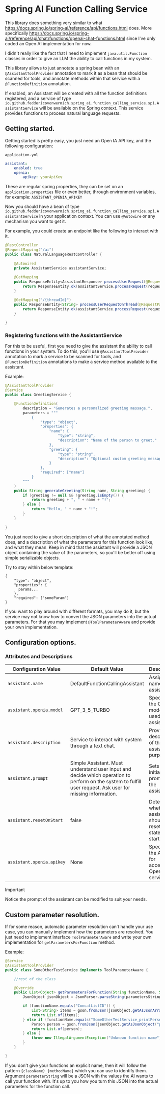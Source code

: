 # Spring AI Function Calling Service

This library does something very similar to what https://docs.spring.io/spring-ai/reference/api/functions.html does.
More specifically https://docs.spring.io/spring-ai/reference/api/chat/functions/openai-chat-functions.html since I've 
only coded an Open AI implementation for now.

I didn't really like the fact that I need to implement `java.util.Function` classes in order to give an LLM the ability
to call functions in my system. 

This library allows to just annotate a spring bean with an `@AssistantToolProvider` annotation to mark it as a bean that 
should be scanned for tools, and annotate methods within that service with a `@FunctionDefinition` annotation.

If enabled, an Assistant will be created with all the function definitions registered, and a service of type 
`io.github.feddericovonwernich.spring_ai.function_calling_service.spi.AssistantService` will be available on the 
Spring context. This service provides functions to process natural language requests.

## Getting started.

Getting started is pretty easy, you just need an Open IA API key, and the following configuration:

`application.yml`
```yaml
assistant:
    enabled: true
    openia:
        apikey: yourApiKey
```

These are regular spring properties, they can be set on an `application.properties` file or even better, through environment
variables, for example: `ASSISTANT_OPENIA_APIKEY`

Now you should have a bean of type `io.github.feddericovonwernich.spring_ai.function_calling_service.spi.AssistantService`
in your application context. You can use `@Autowire` or any mechanism you want to get it.

For example, you could create an endpoint like the following to interact with it.

```java
@RestController
@RequestMapping("/ai")
public class NaturalLanguageRestController {
    
    @Autowired
    private AssistantService assistantService;
    
    @GetMapping
    public ResponseEntity<AssistantResponse> processUserRequest(@RequestParam String request) {
        return ResponseEntity.ok(assistantService.processRequest(request));
    }

    @GetMapping("/{threadId}")
    public ResponseEntity<String> processUserRequestOnThread(@RequestParam String request, @PathVariable String threadId) {
        return ResponseEntity.ok(assistantService.processRequest(request, threadId));
    }
    
}
```

### Registering functions with the AssistantService

For this to be useful, first you need to give the assistant the ability to call functions in your system. To do this, 
you'll use `@AssistantToolProvider` annotation to mark a service to be scanned for tools, and `@FunctionDefinition` 
annotations to make a service method available to the assistant.

Example:
```java
@AssistantToolProvider
@Service
public class GreetingService {

    @FunctionDefinition(
        description = "Generates a personalized greeting message.",
        parameters = """
            {
                "type": "object",
                "properties": {
                    "name": {
                        "type": "string",
                        "description": "Name of the person to greet."
                    },
                    "greeting": {
                        "type": "string",
                        "description": "Optional custom greeting message."
                    }
                },
                "required": ["name"]
            }
        """
    )
    public String generateGreeting(String name, String greeting) {
        if (greeting != null && !greeting.isEmpty()) {
            return greeting + ", " + name + "!";
        } else {
            return "Hello, " + name + "!";
        }
    }
    
}
```

You just need to give a short description of what the annotated method does, and a description of what the parameters 
for this function look like, and what they mean. Keep in mind that the assistant will provide a JSON object containing 
the value of the parameters, so you'll be better off using simple serializable objects.

Try to stay within below template:

```
{
    "type": "object",
    "properties": {
      params...
    },
    "required": ["someParam"]
}
```

If you want to play around with different formats, you may do it, but the service may not know how to convert the JSON 
parameters into the actual parameters. For that you may implement `@ToolParameterAware` and provide your own implementation.

## Configuration options.

### Attributes and Descriptions

| Configuration Value       | Default Value                                                                                                                                               | Description                                                         |
|---------------------------|-------------------------------------------------------------------------------------------------------------------------------------------------------------|---------------------------------------------------------------------|
| `assistant.name`          | DefaultFunctionCallingAssistant                                                                                                                             | Assigns a name to the assistant.                                    |
| `assistant.openia.model`  | GPT_3_5_TURBO                                                                                                                                               | Specifies the OpenAI model to be used by the assistant.             |
| `assistant.description`   | Service to interact with system through a text chat.                                                                                                        | Provides a description of the assistant's purpose.                  |
| `assistant.prompt`        | Simple Assistant. Must understand user input and decide which operation to perform on the system to fulfill user request. Ask user for missing information. | Sets the initial prompt for the assistant.                          |
| `assistant.resetOnStart`  | false                                                                                                                                                       | Determines whether the assistant should reset its state on startup. |
| `assistant.openia.apikey` | None                                                                                                                                                        | Specifies the API key for accessing OpenAI services.                |

> [!IMPORTANT]  
> Notice the prompt of the assistant can be modified to suit your needs.

## Custom parameter resolution.

If for some reason, automatic parameter resolution can't handle your use case, you can manually implement how the parameters
are resolved. You just need to implement interface `ToolParameterAware` and write your own implementation for
`getParametersForFunction` method.

Example:
```java
@Service
@AssistantToolProvider
public class SomeOtherTestService implements ToolParameterAware {

    //rest of the class

    @Override
    public List<Object> getParametersForFunction(String functionName, String parametersString) {
        JsonObject jsonObject = JsonParser.parseString(parametersString).getAsJsonObject();

        if (functionName.equals("ConcatListID")) {
            List<String> items = gson.fromJson(jsonObject.getAsJsonArray("items"), List.class);
            return List.of(items);
        } else if (functionName.equals("SomeOtherTestService_printPersonInfo")) {
            Person person = gson.fromJson(jsonObject.getAsJsonObject("person"), Person.class);
            return List.of(person);
        } else {
            throw new IllegalArgumentException("Unknown function name");
        }
    }

}
```

If you don't give your functions an explicit name, then it will follow the pattern `{className}_{methodName}` which you can
use to identify them. Argument `parameterString` will be a JSON with the values the AI wants to call your function with.
It's up to you how you turn this JSON into the actual parameters for the function call.


